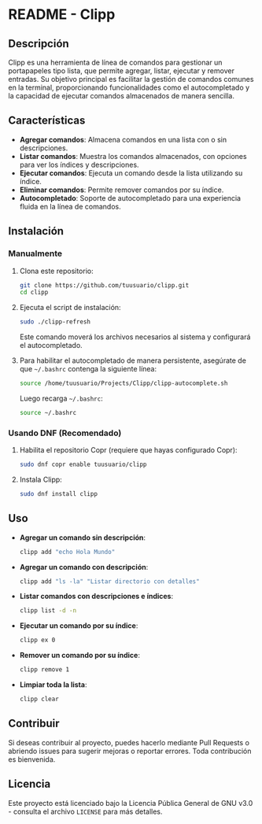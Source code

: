 # README - Clipp

## Descripción
Clipp es una herramienta de línea de comandos para gestionar un portapapeles tipo lista, que permite agregar, listar, ejecutar y remover entradas. Su objetivo principal es facilitar la gestión de comandos comunes en la terminal, proporcionando funcionalidades como el autocompletado y la capacidad de ejecutar comandos almacenados de manera sencilla.

## Características
- **Agregar comandos**: Almacena comandos en una lista con o sin descripciones.
- **Listar comandos**: Muestra los comandos almacenados, con opciones para ver los índices y descripciones.
- **Ejecutar comandos**: Ejecuta un comando desde la lista utilizando su índice.
- **Eliminar comandos**: Permite remover comandos por su índice.
- **Autocompletado**: Soporte de autocompletado para una experiencia fluida en la línea de comandos.

## Instalación
### Manualmente
1. Clona este repositorio:
   ```bash
   git clone https://github.com/tuusuario/clipp.git
   cd clipp
   ```
2. Ejecuta el script de instalación:
   ```bash
   sudo ./clipp-refresh
   ```
   Este comando moverá los archivos necesarios al sistema y configurará el autocompletado.

3. Para habilitar el autocompletado de manera persistente, asegúrate de que `~/.bashrc` contenga la siguiente línea:
   ```bash
   source /home/tuusuario/Projects/Clipp/clipp-autocomplete.sh
   ```
   Luego recarga `~/.bashrc`:
   ```bash
   source ~/.bashrc
   ```

### Usando DNF (Recomendado)
1. Habilita el repositorio Copr (requiere que hayas configurado Copr):
   ```bash
   sudo dnf copr enable tuusuario/clipp
   ```
2. Instala Clipp:
   ```bash
   sudo dnf install clipp
   ```

## Uso
- **Agregar un comando sin descripción**:
  ```bash
  clipp add "echo Hola Mundo"
  ```
- **Agregar un comando con descripción**:
  ```bash
  clipp add "ls -la" "Listar directorio con detalles"
  ```
- **Listar comandos con descripciones e índices**:
  ```bash
  clipp list -d -n
  ```
- **Ejecutar un comando por su índice**:
  ```bash
  clipp ex 0
  ```
- **Remover un comando por su índice**:
  ```bash
  clipp remove 1
  ```
- **Limpiar toda la lista**:
  ```bash
  clipp clear
  ```

## Contribuir
Si deseas contribuir al proyecto, puedes hacerlo mediante Pull Requests o abriendo issues para sugerir mejoras o reportar errores. Toda contribución es bienvenida.

## Licencia
Este proyecto está licenciado bajo la Licencia Pública General de GNU v3.0 - consulta el archivo `LICENSE` para más detalles.


